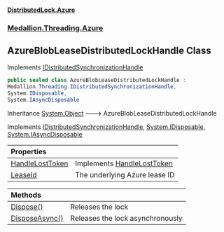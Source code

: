 #### [DistributedLock.Azure](README.md 'README')
### [Medallion.Threading.Azure](Medallion.Threading.Azure.md 'Medallion.Threading.Azure')

## AzureBlobLeaseDistributedLockHandle Class

Implements [IDistributedSynchronizationHandle](https://github.com/madelson/DistributedLock/tree/default-documentation/docs/api/DistributedLock.Core/IDistributedSynchronizationHandle.md 'Medallion.Threading.IDistributedSynchronizationHandle')

```csharp
public sealed class AzureBlobLeaseDistributedLockHandle :
Medallion.Threading.IDistributedSynchronizationHandle,
System.IDisposable,
System.IAsyncDisposable
```

Inheritance [System.Object](https://docs.microsoft.com/en-us/dotnet/api/System.Object 'System.Object') &#129106; AzureBlobLeaseDistributedLockHandle

Implements [IDistributedSynchronizationHandle](https://github.com/madelson/DistributedLock/tree/default-documentation/docs/api/DistributedLock.Core/IDistributedSynchronizationHandle.md 'Medallion.Threading.IDistributedSynchronizationHandle'), [System.IDisposable](https://docs.microsoft.com/en-us/dotnet/api/System.IDisposable 'System.IDisposable'), [System.IAsyncDisposable](https://docs.microsoft.com/en-us/dotnet/api/System.IAsyncDisposable 'System.IAsyncDisposable')

| Properties | |
| :--- | :--- |
| [HandleLostToken](AzureBlobLeaseDistributedLockHandle.HandleLostToken.md 'Medallion.Threading.Azure.AzureBlobLeaseDistributedLockHandle.HandleLostToken') | Implements [HandleLostToken](https://github.com/madelson/DistributedLock/tree/default-documentation/docs/api/DistributedLock.Core/IDistributedSynchronizationHandle.HandleLostToken.md 'Medallion.Threading.IDistributedSynchronizationHandle.HandleLostToken') |
| [LeaseId](AzureBlobLeaseDistributedLockHandle.LeaseId.md 'Medallion.Threading.Azure.AzureBlobLeaseDistributedLockHandle.LeaseId') | The underlying Azure lease ID |

| Methods | |
| :--- | :--- |
| [Dispose()](AzureBlobLeaseDistributedLockHandle.Dispose().md 'Medallion.Threading.Azure.AzureBlobLeaseDistributedLockHandle.Dispose()') | Releases the lock |
| [DisposeAsync()](AzureBlobLeaseDistributedLockHandle.DisposeAsync().md 'Medallion.Threading.Azure.AzureBlobLeaseDistributedLockHandle.DisposeAsync()') | Releases the lock asynchronously |
